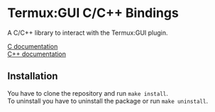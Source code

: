 # Termux:GUI C/C++ Bindings
A C/C++ library to interact with the Termux:GUI plugin.



[C documentation](c-documentation.md)<!-- @IGNORE PREVIOUS: link -->  
[C++ documentation](c++-documentation.md)<!-- @IGNORE PREVIOUS: link -->  



## Installation

You have to clone the repository and run `make install`.  
To uninstall you have to uninstall the package or run `make uninstall`.


